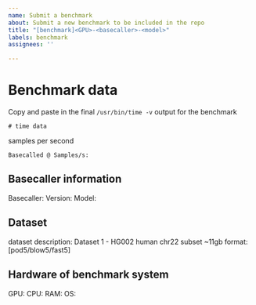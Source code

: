 ```yaml
---
name: Submit a benchmark
about: Submit a new benchmark to be included in the repo
title: "[benchmark]<GPU>-<basecaller>-<model>"
labels: benchmark
assignees: ''

---
```


# Benchmark data

Copy and paste in the final `/usr/bin/time -v` output for the benchmark

```
# time data

```

samples per second
```
Basecalled @ Samples/s: 
```

## Basecaller information

Basecaller: 
Version: 
Model: 

## Dataset

dataset description: Dataset 1 - HG002 human chr22 subset ~11gb
format: [pod5/blow5/fast5]

## Hardware of benchmark system

GPU:
CPU:
RAM:
OS:
